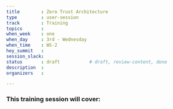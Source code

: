 ```yaml
---
title        : Zero Trust Architecture
type         : user-session
track        : Training
topics       : 
when_week    : one
when_day     : 3rd - Wednesday
when_time    : WS-2
hey_summit   : 
session_slack:
status       : draft           # draft, review-content, done
description  : 
organizers   : 

---
```


### This training session will cover:

